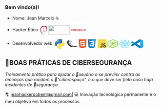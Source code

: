 ### Bem vindo(a)!
- Nome: Jean Marcelo ☕
- Hacker Ético <img align="center" width="30" height="30" src="https://raw.githubusercontent.com/devicons/devicon/master/icons/debian/debian-original.svg"><img align="center" width="70" height="30" src="https://cdn.rawgit.com/odb/official-bash-logo/master/assets/Logos/Identity/PNG/BASH_logo-transparent-bg-color.png"> <img align="center" width="50" src="https://raw.githubusercontent.com/devicons/devicon/master/icons/oracle/oracle-original.svg">
- Desenvolvedor web <img align="center" alt="Python" height="40" width="40" src="https://raw.githubusercontent.com/devicons/devicon/master/icons/python/python-original.svg"><img align="center" alt="Flask" height="30" width="40" src="https://raw.githubusercontent.com/devicons/devicon/master/icons/flask/flask-original.svg"><img align="center" alt="HTML" height="30" width="30" src="https://raw.githubusercontent.com/devicons/devicon/master/icons/html5/html5-original.svg"><img align="center" alt="CSS" height="30" width="30" src="https://raw.githubusercontent.com/devicons/devicon/master/icons/css3/css3-original.svg"> <img align="center" alt="Js" height="30" width="30" src="https://raw.githubusercontent.com/devicons/devicon/master/icons/javascript/javascript-original.svg"><img align="center" alt="Nodejs" height="30" width="40" src="https://raw.githubusercontent.com/devicons/devicon/master/icons/nodejs/nodejs-original.svg"><img align="center" alt="React" height="30" width="40" src="https://raw.githubusercontent.com/devicons/devicon/master/icons/react/react-original.svg"><img align="center" alt="Vscode" height="30" width="40" src="https://raw.githubusercontent.com/devicons/devicon/master/icons/vscode/vscode-original.svg">

## 📌BOAS PRÁTICAS DE CIBERSEGURANÇA</h1>
<i>Treinamento prático para ajudar o 🤯usuário a se previnir contra as ameaças que rondam o 👾"ciberespaço", e o que deve ser feito caso haja incidentes de 🔐segurança.</i>

🌎 jeanhackerdobem@gmail.com| 💻 Inovação tecnológica permanente é o meu objetivo em todos os processos.

